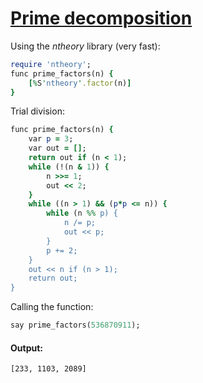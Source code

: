 [1]: http://rosettacode.org/wiki/Prime_decomposition

# [Prime decomposition][1]

Using the _ntheory_ library (very fast):

```ruby
require 'ntheory';
func prime_factors(n) {
    [%S'ntheory'.factor(n)]
}
```


Trial division:

```ruby
func prime_factors(n) {
    var p = 3;
    var out = [];
    return out if (n < 1);
    while (!(n & 1)) {
        n >>= 1;
        out << 2;
    }
    while ((n > 1) && (p*p <= n)) {
        while (n %% p) {
            n /= p;
            out << p;
        }
        p += 2;
    }
    out << n if (n > 1);
    return out;
}
```


Calling the function:

```ruby
say prime_factors(536870911);
```

#### Output:
```
[233, 1103, 2089]
```